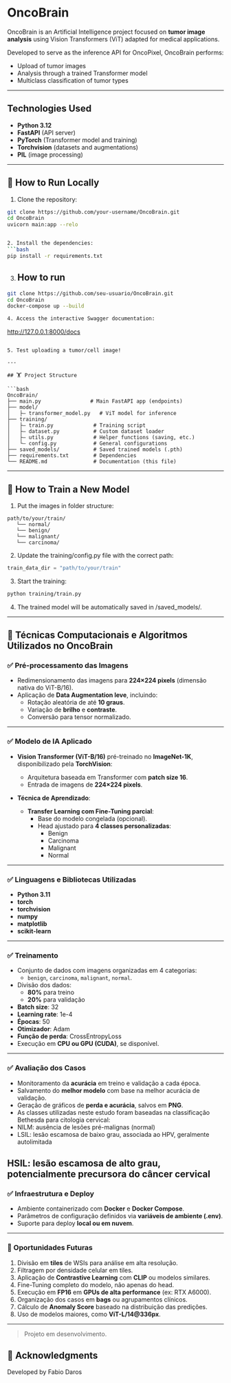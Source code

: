 # OncoBrain

OncoBrain is an Artificial Intelligence project focused on **tumor image analysis** using Vision Transformers (ViT) adapted for medical applications.

Developed to serve as the inference API for OncoPixel, OncoBrain performs:
- Upload of tumor images
- Analysis through a trained Transformer model
- Multiclass classification of tumor types

---

## Technologies Used
- **Python 3.12**
- **FastAPI** (API server)
- **PyTorch** (Transformer model and training)
- **Torchvision** (datasets and augmentations)
- **PIL** (image processing)

---

## 🚀 How to Run Locally

1. Clone the repository:
```bash
git clone https://github.com/your-username/OncoBrain.git
cd OncoBrain
uvicorn main:app --relo


2. Install the dependencies:
```bash
pip install -r requirements.txt
```

3. ## How to run
```bash
git clone https://github.com/seu-usuario/OncoBrain.git
cd OncoBrain
docker-compose up --build

4. Access the interactive Swagger documentation:
```
http://127.0.0.1:8000/docs
```

5. Test uploading a tumor/cell image!

---

## 🏋️️ Project Structure

```bash
OncoBrain/
├── main.py                # Main FastAPI app (endpoints)
├── model/
│   ├― transformer_model.py   # ViT model for inference
├── training/
│   ├― train.py             # Training script
│   ├― dataset.py           # Custom dataset loader
│   ├― utils.py             # Helper functions (saving, etc.)
│   └― config.py            # General configurations
├── saved_models/           # Saved trained models (.pth)
├── requirements.txt        # Dependencies
└── README.md               # Documentation (this file)
```

---

## 🔧 How to Train a New Model

1. Put the images in folder structure:
```
path/to/your/train/
   └── normal/
   └── benign/
   └── malignant/
   └── carcinoma/
```

2. Update the training/config.py file with the correct path:
```python
train_data_dir = "path/to/your/train"
```

3. Start the training:
```bash
python training/train.py
```

4. The trained model will be automatically saved in /saved_models/.

---

## 🧠 Técnicas Computacionais e Algoritmos Utilizados no OncoBrain

### ✅ Pré-processamento das Imagens

- Redimensionamento das imagens para **224×224 pixels** (dimensão nativa do ViT-B/16).
- Aplicação de **Data Augmentation leve**, incluindo:
  - Rotação aleatória de até **10 graus**.
  - Variação de **brilho** e **contraste**.
  - Conversão para tensor normalizado.

---

### ✅ Modelo de IA Aplicado

- **Vision Transformer (ViT-B/16)** pré-treinado no **ImageNet-1K**, disponibilizado pela **TorchVision**:
  - Arquitetura baseada em Transformer com **patch size 16**.
  - Entrada de imagens de **224×224 pixels**.

- **Técnica de Aprendizado**:
  - **Transfer Learning com Fine-Tuning parcial**:
    - Base do modelo congelada (opcional).
    - Head ajustado para **4 classes personalizadas**:
      - Benign
      - Carcinoma
      - Malignant
      - Normal

---

### ✅ Linguagens e Bibliotecas Utilizadas

- **Python 3.11**
- **torch**
- **torchvision**
- **numpy**
- **matplotlib**
- **scikit-learn**

---

### ✅ Treinamento

- Conjunto de dados com imagens organizadas em 4 categorias:
  - `benign`, `carcinoma`, `malignant`, `normal`.
- Divisão dos dados:
  - **80%** para treino
  - **20%** para validação
- **Batch size**: 32
- **Learning rate**: 1e-4
- **Épocas**: 50
- **Otimizador**: Adam
- **Função de perda**: CrossEntropyLoss
- Execução em **CPU ou GPU (CUDA)**, se disponível.

---

### ✅ Avaliação dos Casos

- Monitoramento da **acurácia** em treino e validação a cada época.
- Salvamento do **melhor modelo** com base na melhor acurácia de validação.
- Geração de gráficos de **perda e acurácia**, salvos em **PNG**.
- As classes utilizadas neste estudo foram baseadas na classificação Bethesda para citologia cervical:
- NILM: ausência de lesões pré-malignas (normal)
- LSIL: lesão escamosa de baixo grau, associada ao HPV, geralmente autolimitada

HSIL: lesão escamosa de alto grau, potencialmente precursora do câncer cervical
---

### ✅ Infraestrutura e Deploy

- Ambiente containerizado com **Docker** e **Docker Compose**.
- Parâmetros de configuração definidos via **variáveis de ambiente (.env)**.
- Suporte para deploy **local ou em nuvem**.

---

### 🚀 Oportunidades Futuras

1. Divisão em **tiles** de WSIs para análise em alta resolução.
2. Filtragem por densidade celular em tiles.
3. Aplicação de **Contrastive Learning** com **CLIP** ou modelos similares.
4. Fine-Tuning completo do modelo, não apenas do head.
5. Execução em **FP16** em **GPUs de alta performance** (ex: RTX A6000).
6. Organização dos casos em **bags** ou agrupamentos clínicos.
7. Cálculo de **Anomaly Score** baseado na distribuição das predições.
8. Uso de modelos maiores, como **ViT-L/14@336px**.

---

> Projeto em desenvolvimento.


## 🙏 Acknowledgments
Developed by Fabio Daros
